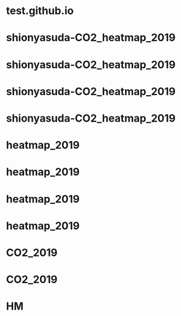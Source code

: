 # test.github.io
# shionyasuda-CO2_heatmap_2019
# shionyasuda-CO2_heatmap_2019
# shionyasuda-CO2_heatmap_2019
# shionyasuda-CO2_heatmap_2019
# heatmap_2019
# heatmap_2019
# heatmap_2019
# heatmap_2019
# CO2_2019
# CO2_2019
# HM
